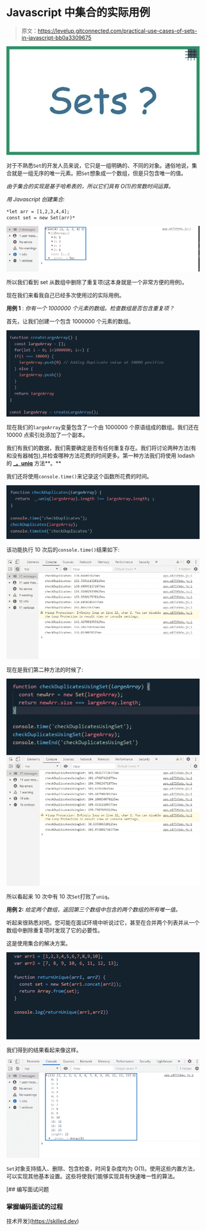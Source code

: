 # Javascript 中集合的实际用例

> 原文：<https://levelup.gitconnected.com/practical-use-cases-of-sets-in-javascript-bb0a3309675>

![](img/842686e09505b4f25a8ad71f2defe083.png)

对于不熟悉`Set`的开发人员来说，它只是一组明确的、不同的对象。通俗地说，集合就是一组无序的唯一元素。把`Set`想象成一个数组，但是只包含唯一的值。

*由于集合的实现是基于哈希表的，所以它们具有 O(1)的常数时间运算。*

*用 Javascript 创建集合:*

```
*let arr = [1,2,3,4,4];
const set = new Set(arr)*
```

![](img/39813ac077507dc3e463636f01a0e7fb.png)

所以我们看到 set 从数组中删除了重复项(这本身就是一个非常方便的用例)。

现在我们来看我自己已经多次使用过的实际用例。

**用例 1** : *你有一个 1000000 个元素的数组。检查数组是否包含重复项？*

首先，让我们创建一个包含 1000000 个元素的数组。

![](img/01756b156626790d749bc5d89195348c.png)

现在我们的`largeArray`变量包含了一个由 1000000 个原语组成的数组。我们还在 10000 点索引处添加了一个副本。

我们有我们的数据，我们需要确定是否有任何重复存在。我们将讨论两种方法(有和没有器械包),并检查哪种方法花费的时间更多。第一种方法我们将使用 lodash 的 [**_。uniq**](https://lodash.com/docs/4.17.15#uniq) 方法**。**

我们还将使用`console.time()`来记录这个函数所花费的时间。

![](img/faaa187aea5093ad20e7a50258114a0d.png)

该功能执行 10 次后的`console.time()`结果如下:

![](img/b751030426a896971ae25048b4cbb9b3.png)

现在是我们第二种方法的时候了:

![](img/4344efc86619d3bde155d68babc19ae7.png)![](img/e31a28236cc6de28efee489a7f3a52d8.png)

所以看起来 10 次中有 10 次`Set`打败了`uniq`。

**用例 2:** *给定两个数组，返回第三个数组中包含的两个数组的所有唯一值。*

听起来很熟悉对吧。您可能在面试环境中听说过它，甚至在合并两个列表并从一个数组中删除重复项时发现了它的必要性。

这是使用集合的解决方案。

![](img/c25153295f57950b5d12026903d8eccc.png)

我们得到的结果看起来像这样。

![](img/918577e250c396a984626001a19bbc3d.png)

`Set`对象支持插入、删除、包含检查，时间复杂度均为 O(1)。使用这些内置方法，可以实现其他基本设置。这些将使我们能够实现具有快速唯一性的算法。

[](https://skilled.dev) [## 编写面试问题

### 掌握编码面试的过程

技术开发](https://skilled.dev)